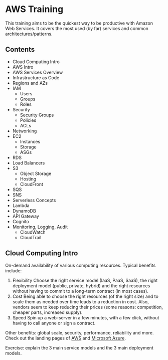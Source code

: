 # AWS Training
This training aims to be the quickest way to be productive with Amazon Web Services. It covers the most used (by far) services and common architectures/patterns.

## Contents
- Cloud Computing Intro
- AWS Intro
- AWS Services Overview
- Infrastructure as Code
- Regions and AZs
- IAM
  - Users
  - Groups
  - Roles
- Security
  - Security Groups
  - Policies
  - ACLs
- Networking
- EC2
  - Instances
  - Storage
  - ASGs
- RDS
- Load Balancers
- S3
  - Object Storage
  - Hosting
  - CloudFront
- SQS
- SNS
- Serverless Concepts
- Lambda
- DynamoDB
- API Gateway
- Cognito
- Monitoring, Logging, Audit
  - CloudWatch
  - CloudTrail

## Cloud Computing Intro
On-demand availability of various computing resources. Typical benefits include:
1. Flexibility
Choose the right service model (IaaS, PaaS, SaaS), the right deployment model (public, private, hybrid) and the right resources without having to commit to a long-term contract (in most cases).
2. Cost
Being able to choose the right resources (of the right size) and to scale them as needed over time leads to a reduction in cost. Also, vendors seem to keep reducing their prices (some reasons: competition, cheaper parts, increased supply).
3. Speed
Spin up a web-server in a few minutes, with a few click, without having to call anyone or sign a contract.  
  
Other benefits: global scale, security, performance, reliability and more. Check out the landing pages of [AWS](https://aws.amazon.com/what-is-cloud-computing/) and [Microsoft Azure](https://azure.microsoft.com/en-in/overview/what-is-cloud-computing/).  
  
Exercise: explain the 3 main service models and the 3 main deployment models.
